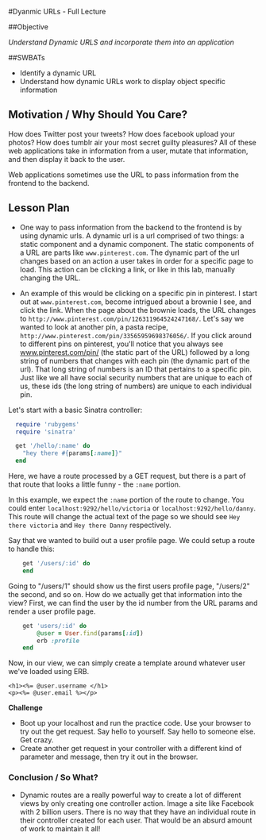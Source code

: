 #Dyanmic URLs - Full Lecture

##Objective

*Understand Dynamic URLS and incorporate them into an application*

##SWBATs

+ Identify a dynamic URL
+ Understand how dynamic URLs work to display object specific information

## Motivation / Why Should You Care?
How does Twitter post your tweets? How does facebook upload your photos? How does tumblr air your most secret guilty pleasures? All of these web applications take in information from a user, mutate that information, and then display it back to the user.

Web applications sometimes use the URL to pass information from the frontend to the backend.


## Lesson Plan

+ One way to pass information from the backend to the frontend is by using dynamic urls. A dynamic url is a url comprised of two things: a static component and a dynamic component. The static components of a URL are parts like `www.pinterest.com`. The dynamic part of the url changes based on an action a user takes in order for a specific page to load. This action can be clicking a link, or like in this lab, manually changing the URL.

+ An example of this would be clicking on a specific pin in pinterest. I start out at `www.pinterest.com`, become intrigued about a brownie I see, and click the link. When the page about the brownie loads, the URL changes to `http://www.pinterest.com/pin/126311964524247168/`. Let's say we wanted to look at another pin, a pasta recipe, `http://www.pinterest.com/pin/33565959698376056/`. If you click around to different pins on pinterest, you'll notice that you always see www.pinterest.com/pin/ (the static part of the URL) followed by a long string of numbers that changes with each pin (the dynamic part of the url). That long string of numbers is an ID that pertains to a specific pin. Just like we all have social security numbers that are unique to each of us, these ids (the long string of numbers) are unique to each individual pin.

Let's start with a basic Sinatra controller:

```ruby
  require 'rubygems'
  require 'sinatra'

  get '/hello/:name' do 
    "hey there #{params[:name]}"
  end
```

Here, we have a route processed by a GET request, but there is a part of that route that looks a little funny - the `:name` portion.

In this example, we expect the `:name` portion of the route to change. You could enter `localhost:9292/hello/victoria` or `localhost:9292/hello/danny`. This route will change the actual text of the page so we should see `Hey there victoria` and `Hey there Danny` respectively.

Say that we wanted to build out a user profile page. We could setup a route to handle this:

```ruby 
	get '/users/:id' do
	end
```
Going to "/users/1" should show us the first users profile page, "/users/2" the second, and so on. How do we actually get that information into the view? First, we can find the user by the id number from the URL params and render a user profile page. 

```ruby
	get 'users/:id' do
		@user = User.find(params[:id])
		erb :profile
	end
```

Now, in our view, we can simply create a template around whatever user we've loaded using ERB.

```erb
<h1><%= @user.username </h1>
<p><%= @user.email %></p>
```
**Challenge**

+ Boot up your localhost and run the practice code. Use your browser to try out the get request. Say hello to yourself. Say hello to someone else. Get crazy.
+ Create another get request in your controller with a different kind of parameter and message, then try it out in the browser.

### Conclusion / So What?
+ Dynamic routes are a really powerful way to create a lot of different views by only creating one controller action.
Image a site like Facebook with 2 billion users. There is no way that they have an individual route in their controller created for each user. That would be an absurd amount of work to maintain it all!
